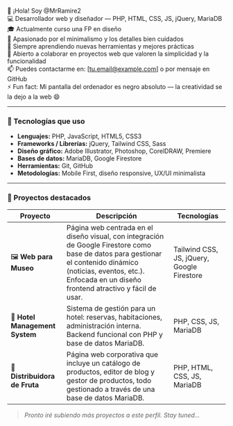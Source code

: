 👋 ¡Hola! Soy @MrRamire2  
💻 Desarrollador web y diseñador — PHP, HTML, CSS, JS, jQuery, MariaDB  
🎓 Actualmente curso una FP en diseño  
🎨 Apasionado por el minimalismo y los detalles bien cuidados  
🌱 Siempre aprendiendo nuevas herramientas y mejores prácticas  
🤝 Abierto a colaborar en proyectos web que valoren la simplicidad y la funcionalidad  
📫 Puedes contactarme en: [tu.email@example.com] o por mensaje en GitHub  
⚡ Fun fact: Mi pantalla del ordenador es negro absoluto — la creatividad se la dejo a la web 😄  

---

### 🚀 Tecnologías que uso

- **Lenguajes:** PHP, JavaScript, HTML5, CSS3  
- **Frameworks / Librerías:** jQuery, Tailwind CSS, Sass  
- **Diseño gráfico:** Adobe Illustrator, Photoshop, CorelDRAW, Premiere  
- **Bases de datos:** MariaDB, Google Firestore  
- **Herramientas:** Git, GitHub  
- **Metodologías:** Mobile First, diseño responsive, UX/UI minimalista  

---

### 🧩 Proyectos destacados

| Proyecto | Descripción | Tecnologías |
|---------|-------------|-------------|
| 🖼️ **Web para Museo** | Página web centrada en el diseño visual, con integración de Google Firestore como base de datos para gestionar el contenido dinámico (noticias, eventos, etc.). Enfocada en un diseño frontend atractivo y fácil de usar. | Tailwind CSS, JS, jQuery, Google Firestore |
| 🏨 **Hotel Management System** | Sistema de gestión para un hotel: reservas, habitaciones, administración interna. Backend funcional con PHP y base de datos MariaDB. | PHP, CSS, JS, MariaDB |
| 🍊 **Distribuidora de Fruta** | Página web corporativa que incluye un catálogo de productos, editor de blog y gestor de productos, todo gestionado a través de una base de datos MariaDB. | PHP, HTML, CSS, JS, MariaDB |

> *Pronto iré subiendo más proyectos a este perfil. Stay tuned...*
